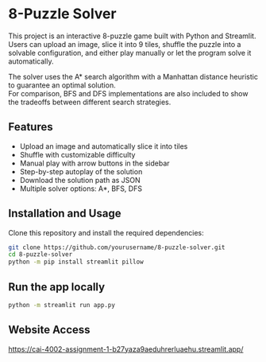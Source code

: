 # 8-Puzzle Solver

This project is an interactive 8-puzzle game built with Python and Streamlit.  
Users can upload an image, slice it into 9 tiles, shuffle the puzzle into a solvable configuration, and either play manually or let the program solve it automatically.

The solver uses the A* search algorithm with a Manhattan distance heuristic to guarantee an optimal solution.  
For comparison, BFS and DFS implementations are also included to show the tradeoffs between different search strategies.

## Features
- Upload an image and automatically slice it into tiles  
- Shuffle with customizable difficulty  
- Manual play with arrow buttons in the sidebar  
- Step-by-step autoplay of the solution  
- Download the solution path as JSON  
- Multiple solver options: A*, BFS, DFS  

## Installation and Usage

Clone this repository and install the required dependencies:

```bash
git clone https://github.com/yourusername/8-puzzle-solver.git
cd 8-puzzle-solver
python -m pip install streamlit pillow
```
## Run the app locally
```bash
python -m streamlit run app.py
```
## Website Access

https://cai-4002-assignment-1-b27yaza9aeduhrerluaehu.streamlit.app/
